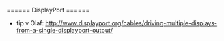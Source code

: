 ====== DisplayPort ======
* tip v Olaf: http://www.displayport.org/cables/driving-multiple-displays-from-a-single-displayport-output/